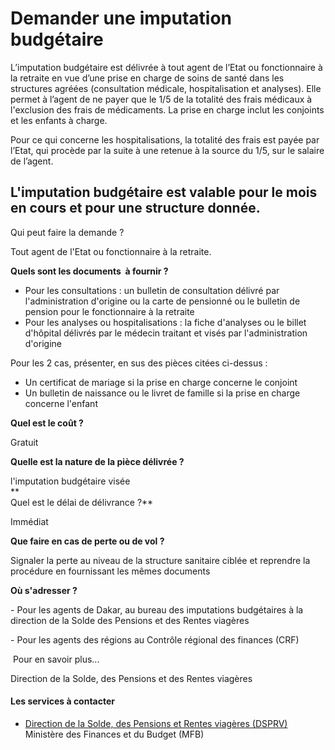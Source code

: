 # Demander une imputation budgétaire

L’imputation budgétaire est délivrée à tout agent de l’Etat ou fonctionnaire à la retraite en vue d’une prise en charge de soins de santé dans les structures agréées (consultation médicale, hospitalisation et analyses). Elle permet à l’agent de ne payer que le 1/5 de la totalité des frais médicaux à l'exclusion des frais de médicaments. La prise en charge inclut les conjoints et les enfants à charge.  
  
Pour ce qui concerne les hospitalisations, la totalité des frais est payée par l’Etat, qui procède par la suite à une retenue à la source du 1/5, sur le salaire de l’agent.  
  
L'imputation budgétaire est valable pour le mois en cours et pour une structure donnée.
--------------------------------------------------------------------------------------------------------------------------------------------------------------------------------------------------------------------------------------------------------------------------------------------------------------------------------------------------------------------------------------------------------------------------------------------------------------------------------------------------------------------------------------------------------------------------------------------------------------------------------------------------------------------------------------------------

Qui peut faire la demande ?

Tout agent de l'Etat ou fonctionnaire à la retraite.  
  
**Quels sont les documents  à fournir ?**  

*   Pour les consultations : un bulletin de consultation délivré par l'administration d'origine ou la carte de pensionné ou le bulletin de pension pour le fonctionnaire à la retraite
*   Pour les analyses ou hospitalisations : la fiche d'analyses ou le billet d'hôpital délivrés par le médecin traitant et visés par l'administration d'origine

Pour les 2 cas, présenter, en sus des pièces citées ci-dessus :

*   Un certificat de mariage si la prise en charge concerne le conjoint
*   Un bulletin de naissance ou le livret de famille si la prise en charge concerne l'enfant  
    

**Quel est le coût ?**  
  
Gratuit  
  
**Quelle est la nature de la pièce délivrée ?**  
  
l'imputation budgétaire visée  
**  
Quel est le délai de délivrance ?**  
  
Immédiat  
  
**Que faire en cas de perte ou de vol ?**  
  
Signaler la perte au niveau de la structure sanitaire ciblée et reprendre la procédure en fournissant les mêmes documents  
  
**Où s'adresser ?**  

\- Pour les agents de Dakar, au bureau des imputations budgétaires à la direction de la Solde des Pensions et des Rentes viagères

\- Pour les agents des régions au Contrôle régional des finances (CRF)

 Pour en savoir plus...

Direction de la Solde, des Pensions et des Rentes viagères

#### Les services à contacter

*   [Direction de la Solde, des Pensions et Rentes viagères (DSPRV)](../../../services/direction-de-la-solde-des-pensions-et-rentes-viageres-dsprv.md) Ministère des Finances et du Budget (MFB)